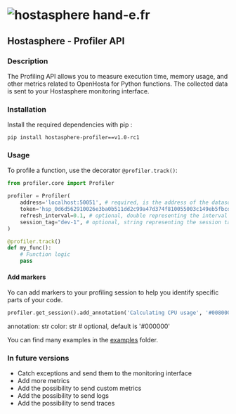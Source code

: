 # ![hostasphere](https://avatars.githubusercontent.com/u/164780978?s=30 "logo") hand-e.fr

## Hostasphere - Profiler API

### Description

The Profiling API allows you to measure execution time, memory usage,
and other metrics related to OpenHosta for Python functions.
The collected data is sent to your Hostasphere monitoring interface.

### Installation

Install the required dependencies with pip :

```schell
pip install hostasphere-profiler==v1.0-rc1
```

### Usage

To profile a function, use the decorator `@profiler.track()`:

```python
from profiler.core import Profiler

profiler = Profiler(
    address='localhost:50051', # required, is the address of the datasource, default is 'localhost:50051'
    token='hsp_0d6d562910026e3ba0b511dd2c99a47d374f810055003c149eb5fbcdad693319', # required
    refresh_interval=0.1, # optional, double representing the interval in seconds between each refresh of recorded metrics, default is 0.1
    session_tag="dev-1", # optional, string representing the session tag, default is None, esaier to identify the session in the monitoring interface
)

@profiler.track()
def my_func():
    # Function logic
    pass
```

#### Add markers
Yo can add markers to your profiling session to help you identify specific parts of your code.
```python
profiler.get_session().add_annotation('Calculating CPU usage', '#008000')
```
annotation: str
color: str # optional, default is '#000000'

You can find many examples in the [examples](https://github.com/hand-e-fr/hostasphere/tree/main/api/python3/examples) folder.

### In future versions

- Catch exceptions and send them to the monitoring interface
- Add more metrics
- Add the possibility to send custom metrics
- Add the possibility to send logs
- Add the possibility to send traces
